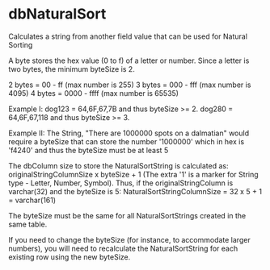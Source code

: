 # dbNaturalSort
Calculates a string from another field value that can be used for Natural Sorting

A byte stores the hex value (0 to f) of a letter or number. Since a letter is two bytes, the minimum byteSize is 2.

2 bytes = 00 - ff  (max number is 255)
3 bytes = 000 - fff (max number is 4095)
4 bytes = 0000 - ffff (max number is 65535)

Example I:
dog123 = 64,6F,67,7B and thus byteSize >= 2.
dog280 = 64,6F,67,118 and thus byteSize >= 3.

Example II:
The String, "There are 1000000 spots on a dalmatian" would require a byteSize that can store the number '1000000' which in hex is 'f4240' and thus the byteSize must be at least 5

The dbColumn size to store the NaturalSortString is calculated as: originalStringColumnSize x byteSize + 1 (The extra '1' is a marker for String type - Letter, Number, Symbol). Thus, if the originalStringColumn is varchar(32) and the byteSize is 5: 
NaturalSortStringColumnSize = 32 x 5 + 1 = varchar(161)

The byteSize must be the same for all NaturalSortStrings created in the same table.

If you need to change the byteSize (for instance, to accommodate larger numbers), you will need to recalculate the NaturalSortString for each existing row using the new byteSize.

